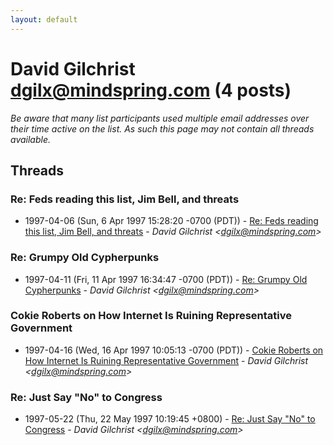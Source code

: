 ```yaml
---
layout: default
---
```


# David Gilchrist <dgilx@mindspring.com> (4 posts)

_Be aware that many list participants used multiple email addresses over their time active on the list. As such this page may not contain all threads available._

## Threads

### Re: Feds reading this list, Jim Bell, and threats
+ 1997-04-06 (Sun, 6 Apr 1997 15:28:20 -0700 (PDT)) - [Re: Feds reading this list, Jim Bell, and threats](/archive/1997/04/deae0ae8e3f60bba1063faaba1e6d4fb5fa77587389b0315744f25d353ec4508) - _David Gilchrist \<dgilx@mindspring.com\>_

### Re: Grumpy Old Cypherpunks
+ 1997-04-11 (Fri, 11 Apr 1997 16:34:47 -0700 (PDT)) - [Re: Grumpy Old Cypherpunks](/archive/1997/04/1a5debb5ccdb95391a631e0eb5fbfc20846a8c0b147375e72616a47c8afbf496) - _David Gilchrist \<dgilx@mindspring.com\>_

### Cokie Roberts on How Internet Is Ruining Representative Government
+ 1997-04-16 (Wed, 16 Apr 1997 10:05:13 -0700 (PDT)) - [Cokie Roberts on How Internet Is Ruining Representative Government](/archive/1997/04/e2d0f4cf7122cd654fb1a58ab6acf93a8e025b17393d7b8085fa7d730c56d324) - _David Gilchrist \<dgilx@mindspring.com\>_

### Re: Just Say "No" to Congress
+ 1997-05-22 (Thu, 22 May 1997 10:19:45 +0800) - [Re: Just Say "No" to Congress](/archive/1997/05/8d63a9bf3ed2285436d70c77b5a2c992c55a1bc985dc33bf12546ae63194a0f6) - _David Gilchrist \<dgilx@mindspring.com\>_

